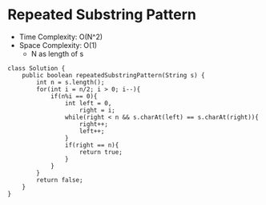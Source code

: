 # Repeated Substring Pattern

- Time Complexity: O(N^2)
- Space Complexity: O(1)
  - N as length of s

```
class Solution {
    public boolean repeatedSubstringPattern(String s) {
        int n = s.length();
        for(int i = n/2; i > 0; i--){
            if(n%i == 0){
                int left = 0,
                    right = i;
                while(right < n && s.charAt(left) == s.charAt(right)){
                    right++;
                    left++;
                }
                if(right == n){
                    return true;
                }
            }
        }
        return false;
    }
}
```
